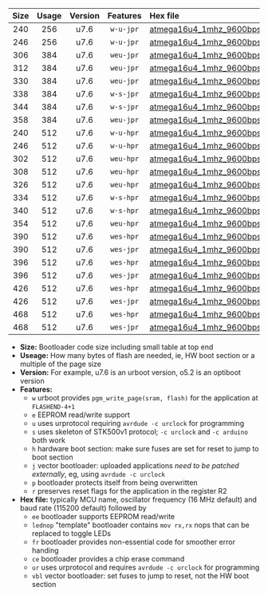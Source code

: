 |Size|Usage|Version|Features|Hex file|
|:-:|:-:|:-:|:-:|:--|
|240|256|u7.6|`w-u-jpr`|[atmega16u4_1mhz_9600bps_ur_vbl.hex](https://raw.githubusercontent.com/stefanrueger/urboot/main//atmega16u4_1mhz_9600bps_ur_vbl.hex)|
|246|256|u7.6|`w-u-jpr`|[atmega16u4_1mhz_9600bps_lednop_ur_vbl.hex](https://raw.githubusercontent.com/stefanrueger/urboot/main//atmega16u4_1mhz_9600bps_lednop_ur_vbl.hex)|
|306|384|u7.6|`weu-jpr`|[atmega16u4_1mhz_9600bps_ee_ur_vbl.hex](https://raw.githubusercontent.com/stefanrueger/urboot/main//atmega16u4_1mhz_9600bps_ee_ur_vbl.hex)|
|312|384|u7.6|`weu-jpr`|[atmega16u4_1mhz_9600bps_ee_lednop_ur_vbl.hex](https://raw.githubusercontent.com/stefanrueger/urboot/main//atmega16u4_1mhz_9600bps_ee_lednop_ur_vbl.hex)|
|330|384|u7.6|`weu-jpr`|[atmega16u4_1mhz_9600bps_ee_lednop_fr_ur_vbl.hex](https://raw.githubusercontent.com/stefanrueger/urboot/main//atmega16u4_1mhz_9600bps_ee_lednop_fr_ur_vbl.hex)|
|338|384|u7.6|`w-s-jpr`|[atmega16u4_1mhz_9600bps_vbl.hex](https://raw.githubusercontent.com/stefanrueger/urboot/main//atmega16u4_1mhz_9600bps_vbl.hex)|
|344|384|u7.6|`w-s-jpr`|[atmega16u4_1mhz_9600bps_lednop_vbl.hex](https://raw.githubusercontent.com/stefanrueger/urboot/main//atmega16u4_1mhz_9600bps_lednop_vbl.hex)|
|358|384|u7.6|`weu-jpr`|[atmega16u4_1mhz_9600bps_ee_lednop_fr_ce_ur_vbl.hex](https://raw.githubusercontent.com/stefanrueger/urboot/main//atmega16u4_1mhz_9600bps_ee_lednop_fr_ce_ur_vbl.hex)|
|240|512|u7.6|`w-u-hpr`|[atmega16u4_1mhz_9600bps_ur.hex](https://raw.githubusercontent.com/stefanrueger/urboot/main//atmega16u4_1mhz_9600bps_ur.hex)|
|246|512|u7.6|`w-u-hpr`|[atmega16u4_1mhz_9600bps_lednop_ur.hex](https://raw.githubusercontent.com/stefanrueger/urboot/main//atmega16u4_1mhz_9600bps_lednop_ur.hex)|
|302|512|u7.6|`weu-hpr`|[atmega16u4_1mhz_9600bps_ee_ur.hex](https://raw.githubusercontent.com/stefanrueger/urboot/main//atmega16u4_1mhz_9600bps_ee_ur.hex)|
|308|512|u7.6|`weu-hpr`|[atmega16u4_1mhz_9600bps_ee_lednop_ur.hex](https://raw.githubusercontent.com/stefanrueger/urboot/main//atmega16u4_1mhz_9600bps_ee_lednop_ur.hex)|
|326|512|u7.6|`weu-hpr`|[atmega16u4_1mhz_9600bps_ee_lednop_fr_ur.hex](https://raw.githubusercontent.com/stefanrueger/urboot/main//atmega16u4_1mhz_9600bps_ee_lednop_fr_ur.hex)|
|334|512|u7.6|`w-s-hpr`|[atmega16u4_1mhz_9600bps.hex](https://raw.githubusercontent.com/stefanrueger/urboot/main//atmega16u4_1mhz_9600bps.hex)|
|340|512|u7.6|`w-s-hpr`|[atmega16u4_1mhz_9600bps_lednop.hex](https://raw.githubusercontent.com/stefanrueger/urboot/main//atmega16u4_1mhz_9600bps_lednop.hex)|
|354|512|u7.6|`weu-hpr`|[atmega16u4_1mhz_9600bps_ee_lednop_fr_ce_ur.hex](https://raw.githubusercontent.com/stefanrueger/urboot/main//atmega16u4_1mhz_9600bps_ee_lednop_fr_ce_ur.hex)|
|390|512|u7.6|`wes-hpr`|[atmega16u4_1mhz_9600bps_ee.hex](https://raw.githubusercontent.com/stefanrueger/urboot/main//atmega16u4_1mhz_9600bps_ee.hex)|
|390|512|u7.6|`wes-jpr`|[atmega16u4_1mhz_9600bps_ee_vbl.hex](https://raw.githubusercontent.com/stefanrueger/urboot/main//atmega16u4_1mhz_9600bps_ee_vbl.hex)|
|396|512|u7.6|`wes-hpr`|[atmega16u4_1mhz_9600bps_ee_lednop.hex](https://raw.githubusercontent.com/stefanrueger/urboot/main//atmega16u4_1mhz_9600bps_ee_lednop.hex)|
|396|512|u7.6|`wes-jpr`|[atmega16u4_1mhz_9600bps_ee_lednop_vbl.hex](https://raw.githubusercontent.com/stefanrueger/urboot/main//atmega16u4_1mhz_9600bps_ee_lednop_vbl.hex)|
|426|512|u7.6|`wes-hpr`|[atmega16u4_1mhz_9600bps_ee_lednop_fr.hex](https://raw.githubusercontent.com/stefanrueger/urboot/main//atmega16u4_1mhz_9600bps_ee_lednop_fr.hex)|
|426|512|u7.6|`wes-jpr`|[atmega16u4_1mhz_9600bps_ee_lednop_fr_vbl.hex](https://raw.githubusercontent.com/stefanrueger/urboot/main//atmega16u4_1mhz_9600bps_ee_lednop_fr_vbl.hex)|
|468|512|u7.6|`wes-hpr`|[atmega16u4_1mhz_9600bps_ee_lednop_fr_ce.hex](https://raw.githubusercontent.com/stefanrueger/urboot/main//atmega16u4_1mhz_9600bps_ee_lednop_fr_ce.hex)|
|468|512|u7.6|`wes-jpr`|[atmega16u4_1mhz_9600bps_ee_lednop_fr_ce_vbl.hex](https://raw.githubusercontent.com/stefanrueger/urboot/main//atmega16u4_1mhz_9600bps_ee_lednop_fr_ce_vbl.hex)|

- **Size:** Bootloader code size including small table at top end
- **Useage:** How many bytes of flash are needed, ie, HW boot section or a multiple of the page size
- **Version:** For example, u7.6 is an urboot version, o5.2 is an optiboot version
- **Features:**
  + `w` urboot provides `pgm_write_page(sram, flash)` for the application at `FLASHEND-4+1`
  + `e` EEPROM read/write support
  + `u` uses urprotocol requiring `avrdude -c urclock` for programming
  + `s` uses skeleton of STK500v1 protocol; `-c urclock` and `-c arduino` both work
  + `h` hardware boot section: make sure fuses are set for reset to jump to boot section
  + `j` vector bootloader: uploaded applications *need to be patched externally*, eg, using `avrdude -c urclock`
  + `p` bootloader protects itself from being overwritten
  + `r` preserves reset flags for the application in the register R2
- **Hex file:** typically MCU name, oscillator frequency (16 MHz default) and baud rate (115200 default) followed by
  + `ee` bootloader supports EEPROM read/write
  + `lednop` "template" bootloader contains `mov rx,rx` nops that can be replaced to toggle LEDs
  + `fr` bootloader provides non-essential code for smoother error handing
  + `ce` bootloader provides a chip erase command
  + `ur` uses urprotocol and requires `avrdude -c urclock` for programming
  + `vbl` vector bootloader: set fuses to jump to reset, not the HW boot section
